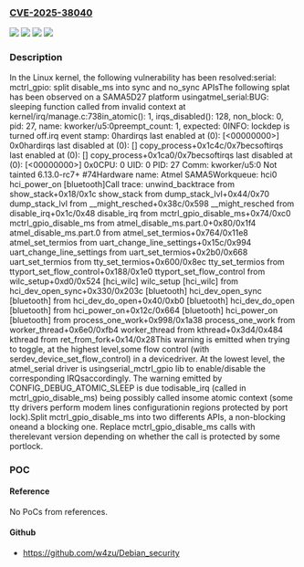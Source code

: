 ### [CVE-2025-38040](https://cve.mitre.org/cgi-bin/cvename.cgi?name=CVE-2025-38040)
![](https://img.shields.io/static/v1?label=Product&message=Linux&color=blue)
![](https://img.shields.io/static/v1?label=Version&message=&color=brightgreen)
![](https://img.shields.io/static/v1?label=Version&message=1da177e4c3f41524e886b7f1b8a0c1fc7321cac2%20&color=brightgreen)
![](https://img.shields.io/static/v1?label=Vulnerability&message=n%2Fa&color=blue)

### Description

In the Linux kernel, the following vulnerability has been resolved:serial: mctrl_gpio: split disable_ms into sync and no_sync APIsThe following splat has been observed on a SAMA5D27 platform usingatmel_serial:BUG: sleeping function called from invalid context at kernel/irq/manage.c:738in_atomic(): 1, irqs_disabled(): 128, non_block: 0, pid: 27, name: kworker/u5:0preempt_count: 1, expected: 0INFO: lockdep is turned off.irq event stamp: 0hardirqs last  enabled at (0): [<00000000>] 0x0hardirqs last disabled at (0): [<c01588f0>] copy_process+0x1c4c/0x7becsoftirqs last  enabled at (0): [<c0158944>] copy_process+0x1ca0/0x7becsoftirqs last disabled at (0): [<00000000>] 0x0CPU: 0 UID: 0 PID: 27 Comm: kworker/u5:0 Not tainted 6.13.0-rc7+ #74Hardware name: Atmel SAMA5Workqueue: hci0 hci_power_on [bluetooth]Call trace:  unwind_backtrace from show_stack+0x18/0x1c  show_stack from dump_stack_lvl+0x44/0x70  dump_stack_lvl from __might_resched+0x38c/0x598  __might_resched from disable_irq+0x1c/0x48  disable_irq from mctrl_gpio_disable_ms+0x74/0xc0  mctrl_gpio_disable_ms from atmel_disable_ms.part.0+0x80/0x1f4  atmel_disable_ms.part.0 from atmel_set_termios+0x764/0x11e8  atmel_set_termios from uart_change_line_settings+0x15c/0x994  uart_change_line_settings from uart_set_termios+0x2b0/0x668  uart_set_termios from tty_set_termios+0x600/0x8ec  tty_set_termios from ttyport_set_flow_control+0x188/0x1e0  ttyport_set_flow_control from wilc_setup+0xd0/0x524 [hci_wilc]  wilc_setup [hci_wilc] from hci_dev_open_sync+0x330/0x203c [bluetooth]  hci_dev_open_sync [bluetooth] from hci_dev_do_open+0x40/0xb0 [bluetooth]  hci_dev_do_open [bluetooth] from hci_power_on+0x12c/0x664 [bluetooth]  hci_power_on [bluetooth] from process_one_work+0x998/0x1a38  process_one_work from worker_thread+0x6e0/0xfb4  worker_thread from kthread+0x3d4/0x484  kthread from ret_from_fork+0x14/0x28This warning is emitted when trying to toggle, at the highest level,some flow control (with serdev_device_set_flow_control) in a devicedriver. At the lowest level, the atmel_serial driver is usingserial_mctrl_gpio lib to enable/disable the corresponding IRQsaccordingly.  The warning emitted by CONFIG_DEBUG_ATOMIC_SLEEP is due todisable_irq (called in mctrl_gpio_disable_ms) being possibly called insome atomic context (some tty drivers perform modem lines configurationin regions protected by port lock).Split mctrl_gpio_disable_ms into two differents APIs, a non-blocking oneand a blocking one. Replace mctrl_gpio_disable_ms calls with therelevant version depending on whether the call is protected by some portlock.

### POC

#### Reference
No PoCs from references.

#### Github
- https://github.com/w4zu/Debian_security

